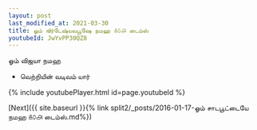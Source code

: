 ```yaml
---
layout: post
last_modified_at: 2021-03-30
title: ஓம் ஙிர்டேஷ்யவபூஷே நமஹ ௧௦௮ டைம்ஸ்
youtubeId: JwYvPP30QZ8
---
```

 
 
 ஓம் விஜயா நமஹ  
 
 -  வெற்றியின் வடிவம் யார் 
 
  
 
  
 
 
 
 
 
 


{% include youtubePlayer.html id=page.youtubeId %}
 
[Next]({{ site.baseurl }}{% link  split2/_posts/2016-01-17-ஓம் சாடபூட்டையே நமஹ ௧௦௮ டைம்ஸ்.md%})
 
